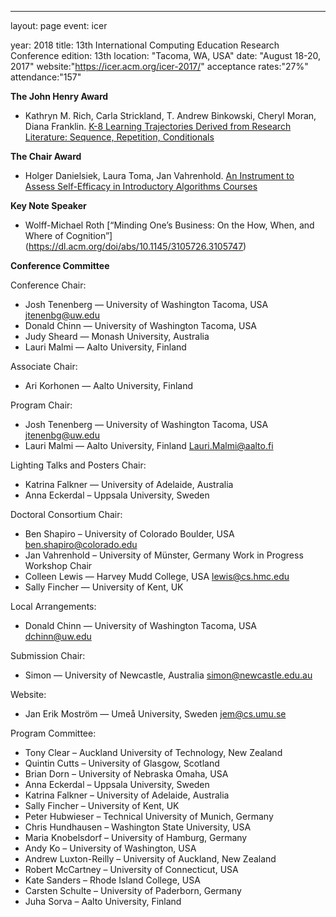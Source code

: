 ---
layout: page
event: icer

year: 2018
title: 13th International Computing Education Research Conference 
edition: 13th
location: "Tacoma, WA, USA"
date: "August 18-20, 2017"
website:"https://icer.acm.org/icer-2017/"
acceptance rates:"27%"
attendance:"157"

**The John Henry Award**
- Kathryn M. Rich, Carla Strickland, T. Andrew Binkowski, Cheryl Moran, Diana Franklin. [K-8 Learning Trajectories Derived from Research Literature: Sequence, Repetition, Conditionals](https://dl.acm.org/doi/10.1145/3105726.3106166)

**The Chair Award**
- Holger Danielsiek, Laura Toma, Jan Vahrenhold. [An Instrument to Assess Self-Efficacy in Introductory Algorithms Courses](https://dl.acm.org/doi/abs/10.1145/3183510)

**Key Note Speaker**

- Wolff-Michael Roth
[“Minding One’s Business: On the How, When, and Where of Cognition”]
(https://dl.acm.org/doi/abs/10.1145/3105726.3105747)

**Conference Committee**

Conference Chair:

- Josh Tenenberg — University of Washington Tacoma,  USA jtenenbg@uw.edu
- Donald Chinn — University of Washington Tacoma, USA
- Judy Sheard — Monash University, Australia
- Lauri Malmi — Aalto University, Finland

Associate Chair:

- Ari Korhonen — Aalto University, Finland

Program Chair:

- Josh Tenenberg — University of Washington Tacoma, USA jtenenbg@uw.edu
- Lauri Malmi — Aalto University, Finland Lauri.Malmi@aalto.fi

Lighting Talks and Posters Chair:

- Katrina Falkner — University of Adelaide, Australia
- Anna Eckerdal – Uppsala University, Sweden

Doctoral Consortium Chair:

- Ben Shapiro – University of Colorado Boulder, USA ben.shapiro@colorado.edu
- Jan Vahrenhold – University of Münster, Germany
Work in Progress Workshop Chair
- Colleen Lewis — Harvey Mudd College, USA lewis@cs.hmc.edu
- Sally Fincher — University of Kent, UK

Local Arrangements:

- Donald Chinn — University of Washington Tacoma, USA dchinn@uw.edu

Submission Chair:

- Simon — University of Newcastle, Australia simon@newcastle.edu.au

Website:

- Jan Erik Moström — Umeå University, Sweden jem@cs.umu.se

Program Committee:

- Tony Clear – Auckland University of Technology, New Zealand
- Quintin Cutts – University of Glasgow, Scotland
- Brian Dorn – University of Nebraska Omaha, USA
- Anna Eckerdal – Uppsala University, Sweden
- Katrina Falkner – University of Adelaide, Australia
- Sally Fincher – University of Kent, UK
- Peter Hubwieser – Technical University of Munich, Germany
- Chris Hundhausen – Washington State University, USA
- Maria Knobelsdorf – University of Hamburg, Germany
- Andy Ko – University of Washington, USA
- Andrew Luxton-Reilly – University of Auckland, New Zealand
- Robert McCartney – University of Connecticut, USA
- Kate Sanders – Rhode Island College, USA
- Carsten Schulte – University of Paderborn, Germany
- Juha Sorva – Aalto University, Finland